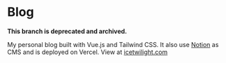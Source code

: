 # Blog

**This branch is deprecated and archived.**

My personal blog built with Vue.js and Tailwind CSS. It also use [Notion](https://www.notion.so/) as CMS and is deployed on Vercel. View at [icetwilight.com](https://blog.icetwilight.com)
